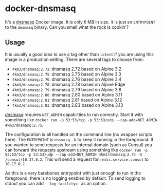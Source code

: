 # docker-dnsmasq

It's a [dnsmasq][dnsmasq] Docker image. It is only 6 MB in size. It is just an
`ENTRYPOINT` to the `dnsmasq` binary. Can you smell what the rock is cookin'?

## Usage

It is usually a good idea to use a tag other than `latest` if you are using this
image in a production setting. There are several tags to choose from:

- `4km3/dnsmasq:2.72`: dnsmasq 2.72 based on Alpine 3.2
- `4km3/dnsmasq:2.75`: dnsmasq 2.75 based on Alpine 3.3
- `4km3/dnsmasq:2.76`: dnsmasq 2.76 based on Alpine 3.4
- `4km3/dnsmasq:2.78`: dnsmasq 2.78 based on Alpine Edge
- `4km3/dnsmasq:2.79`: dnsmasq 2.79 based on Alpine 3.8
- `4km3/dnsmasq:2.80`: dnsmasq 2.80 based on Alpine 3.11
- `4km3/dnsmasq:2.81`: dnsmasq 2.81 based on Alpine 3.12
- `4km3/dnsmasq:2.83`: dnsmasq 2.83 based on Alpine 3.13

[dnsmasq][dnsmasq] requires `NET_ADMIN` capabilities to run correctly. Start it
with something like `docker run -p 53:53/tcp -p 53:53/udp --cap-add=NET_ADMIN 4km3/dnsmasq:2.75`.

The configuration is all handled on the command line (no wrapper scripts here).
The `ENTRYPOINT` is `dnsmasq -k` to keep it running in the foreground. If you
wanted to send requests for an internal domain (such as Consul) you can forward
the requests upstream using something like `docker run -p 53:53/tcp -p 53:53/udp --cap-add=NET_ADMIN 4km3/dnsmasq:2.75 -S /consul/10.17.0.2`. This will send a
request for `redis.service.consul` to `10.17.0.2`

As this is a very barebones entrypoint with just enough to run in the
foreground, there is no logging enabled by default. To send logging to stdout
you can add `--log-facility=-` as an option.

[dnsmasq]: http://www.thekelleys.org.uk/dnsmasq/doc.html
